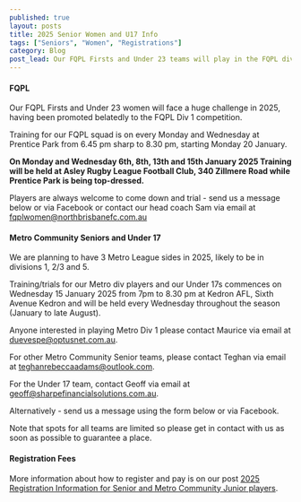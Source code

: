 ```yaml
---
published: true
layout: posts
title: 2025 Senior Women and U17 Info
tags: ["Seniors", "Women", "Registrations"]
category: Blog
post_lead: Our FQPL Firsts and Under 23 teams will play in the FQPL division 1 competition in 2025. We will also have three Metro Community Senior sides, likely to be in divisions 1, 2/3 and 5. We will also have a Metro Community Junior under 17 side.
---
```


#### FQPL

Our FQPL Firsts and Under 23 women will face a huge challenge in 2025, having been promoted belatedly to the FQPL Div 1 competition.

Training for our FQPL squad is on every Monday and Wednesday at Prentice Park from 6.45 pm sharp to 8.30 pm, starting Monday 20 January.

**On Monday and Wednesday 6th, 8th, 13th and 15th January 2025 Training will be held at Asley Rugby League Football Club, 340 Zillmere Road while Prentice Park is being top-dressed.**

Players are always welcome to come down and trial - send us a message below or via Facebook or contact our head coach Sam via email at [fqplwomen@northbrisbanefc.com.au](mailto:fqplwomen@northbrisbanefc.com.au)

#### Metro Community Seniors and Under 17

We are planning to have 3 Metro League sides in 2025, likely to be in divisions 1, 2/3 and 5.

Training/trials for our Metro div players and our Under 17s commences on Wednesday 15 January 2025 from 7pm to 8.30 pm at Kedron AFL, Sixth Avenue Kedron and will be held every Wednesday throughout the season (January to late August).

Anyone interested in playing Metro Div 1 please contact Maurice via email at [duevespe@optusnet.com.au](mailto:duevespe@optusnet.com.au).

For other Metro Community Senior teams, please contact Teghan via email at [teghanrebeccaadams@outlook.com](mailto:teghanrebeccaadams@outlook.com).

For the Under 17 team, contact Geoff via email at [geoff@sharpefinancialsolutions.com.au](mailto:geoff@sharpefinancialsolutions.com.au).

Alternatively  - send us a message using the form below or via Facebook.

Note that spots for all teams are limited so please get in contact with us as soon as possible to guarantee a place.

#### Registration Fees

More information about how to register and pay is on our post [2025 Registration Information for Senior and Metro Community Junior players](/blog/2024/12/30/registration-info-seniors-and-juniors.html).
